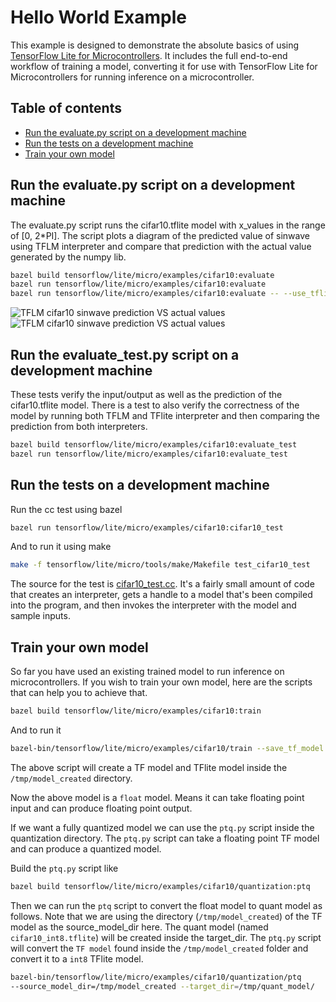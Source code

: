 <!-- mdformat off(b/169948621#comment2) -->

# Hello World Example

This example is designed to demonstrate the absolute basics of using [TensorFlow
Lite for Microcontrollers](https://www.tensorflow.org/lite/microcontrollers).
It includes the full end-to-end workflow of training a model, converting it for
use with TensorFlow Lite for Microcontrollers for running inference on a
microcontroller.

## Table of contents

-   [Run the evaluate.py script on a development machine](#run-the-evaluate-script-on-a-development-machine)
-   [Run the tests on a development machine](#run-the-tests-on-a-development-machine)
-   [Train your own model](#train-your-own-model)

## Run the evaluate.py script on a development machine
The evaluate.py script runs the cifar10.tflite model with x_values in the 
range of [0, 2*PI]. The script plots a diagram of the predicted value of sinwave
using TFLM interpreter and compare that prediction with the actual value
generated by the numpy lib.
```bash
bazel build tensorflow/lite/micro/examples/cifar10:evaluate
bazel run tensorflow/lite/micro/examples/cifar10:evaluate
bazel run tensorflow/lite/micro/examples/cifar10:evaluate -- --use_tflite
```
![TFLM cifar10 sinwave prediction VS actual values](images/cifar10_tflm.png)   ![TFLM cifar10 sinwave prediction VS actual values](images/cifar10_tflite.png)

## Run the evaluate_test.py script on a development machine
These tests verify the input/output as well as the prediction of the
cifar10.tflite model. There is a test to also verify the correctness of
the model by running both TFLM and TFlite interpreter and then comparing the
prediction from both interpreters.
```bash
bazel build tensorflow/lite/micro/examples/cifar10:evaluate_test
bazel run tensorflow/lite/micro/examples/cifar10:evaluate_test
```

## Run the tests on a development machine

Run the cc test using bazel
```bash
bazel run tensorflow/lite/micro/examples/cifar10:cifar10_test
```
And to run it using make 
```bash
make -f tensorflow/lite/micro/tools/make/Makefile test_cifar10_test
```

The source for the test is [cifar10_test.cc](cifar10_test.cc).
It's a fairly small amount of code that creates an interpreter, gets a handle to
a model that's been compiled into the program, and then invokes the interpreter
with the model and sample inputs.

## Train your own model

So far you have used an existing trained model to run inference on
microcontrollers. If you wish to train your own model, here are the scripts 
that can help you to achieve that. 

```bash
bazel build tensorflow/lite/micro/examples/cifar10:train
```
And to run it
```bash
bazel-bin/tensorflow/lite/micro/examples/cifar10/train --save_tf_model --save_dir=/workspace/tflm/tflite-micro/tensorflow/lite/micro/examples/cifar10/models
```
The above script will create a TF model and TFlite model inside the 
`/tmp/model_created` directory. 

Now the above model is a `float` model. Means it can take floating point input
and can produce floating point output. 

If we want a fully quantized model we can use the `ptq.py` script inside the 
quantization directory. The `ptq.py` script can take a floating point TF model 
and can produce a quantized model.

Build the `ptq.py` script like
```bash
bazel build tensorflow/lite/micro/examples/cifar10/quantization:ptq
```

Then we can run the `ptq` script to convert the float model to quant model as 
follows. Note that we are using the directory (`/tmp/model_created`) of the 
TF model as the source_model_dir here. The quant model 
(named `cifar10_int8.tflite`) will be created inside the target_dir.
The `ptq.py` script will convert the `TF model` found inside the 
`/tmp/model_created` folder and convert it to a `int8` TFlite model.
```bash
bazel-bin/tensorflow/lite/micro/examples/cifar10/quantization/ptq  
--source_model_dir=/tmp/model_created --target_dir=/tmp/quant_model/
```

